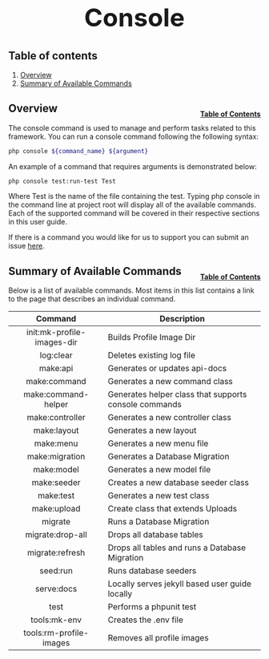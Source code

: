 <h1 style="font-size: 50px; text-align: center;">Console</h1>

## Table of contents
1. [Overview](#overview)
2. [Summary of Available Commands](#summary-of-available-commands)

## Overview <a id="overview"></a><span style="float: right; font-size: 14px; padding-top: 15px;">[Table of Contents](#table-of-contents)</span>
The console command is used to manage and perform tasks related to this framework. You can run a console command following the following syntax:

```sh
php console ${command_name} ${argument}
```

An example of a command that requires arguments is demonstrated below:

```sh
php console test:run-test Test
```

Where Test is the name of the file containing the test. Typing php console in the command line at project root will display all of the available commands. Each of the supported command will be covered in their respective sections in this user guide.

If there is a command you would like for us to support you can submit an issue [here](https://github.com/chapmancbVCU/chappy-php/issues).

## Summary of Available Commands <a id="summary-of-available-commands"></a><span style="float: right; font-size: 14px; padding-top: 15px;">[Table of Contents](#table-of-contents)</span>
Below is a list of available commands. Most items in this list contains a link to the page that describes an individual command.

| Command | Description |
|:-------:|-------------|
| init:mk-profile-images-dir | Builds Profile Image Dir |
| log:clear | Deletes existing log file |
| make:api | Generates or updates api-docs |
| make:command | Generates a new command class |
| make:command-helper | Generates helper class that supports console commands |
| make:controller| Generates a new controller class |
| make:layout | Generates a new layout |
| make:menu | Generates a new menu file |
| make:migration | Generates a Database Migration |
| make:model | Generates a new model file |
| make:seeder | Creates a new database seeder class |
| make:test | Generates a new test class |
| make:upload | Create class that extends Uploads |
| migrate | Runs a Database Migration |
| migrate:drop-all | Drops all database tables |
| migrate:refresh | Drops all tables and runs a Database Migration |
| seed:run | Runs database seeders |
| serve:docs | Locally serves jekyll based user guide locally |
| test | Performs a phpunit test |
| tools:mk-env | Creates the .env file |
| tools:rm-profile-images | Removes all profile images |